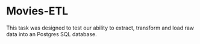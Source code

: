 # Movies-ETL

This task was designed to test our ability to extract, transform and load raw data into an Postgres SQL database.
